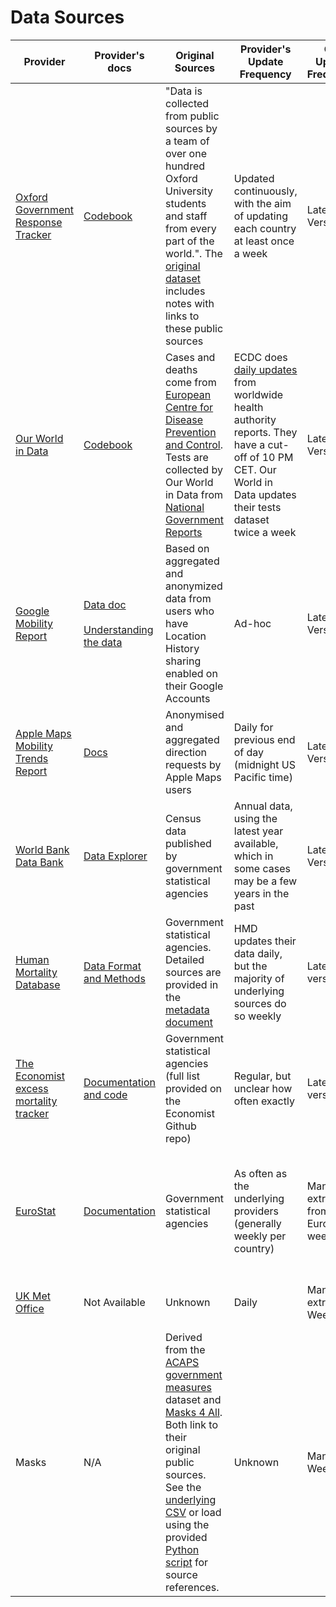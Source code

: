 # Data Sources

| Provider | Provider's docs | Original Sources | Provider's Update Frequency | Our Update Frequency | Update Mechanism | Provider's Licensing |
|----------|-----------------|------------------|-----------------------------|----------------------|------------------|--------------------|
| [Oxford Government Response Tracker](https://www.bsg.ox.ac.uk/research/research-projects/coronavirus-government-response-tracker) | [Codebook](https://github.com/OxCGRT/covid-policy-tracker/blob/master/documentation/codebook.md) | "Data is collected from public sources by a team of over one hundred Oxford University students and staff from every part of the world.". The [original dataset](https://raw.githubusercontent.com/OxCGRT/covid-policy-tracker/master/data/OxCGRT_latest_withnotes.csv) includes notes with links to these public sources | Updated continuously, with the aim of updating each country at least once a week | Latest Version | [Automatic](https://github.com/rs-delve/covid19_datasets/blob/master/covid19_datasets/oxford_government_policy.py) | Creative Commons Attribution 4.0 International |
| [Our World in Data](https://ourworldindata.org/coronavirus-data) | [Codebook](https://github.com/owid/covid-19-data/blob/master/public/data/owid-covid-data-codebook.md) | Cases and deaths come from [European Centre for Disease Prevention and Control](https://www.ecdc.europa.eu/en/covid-19-pandemic). Tests are collected by Our World in Data from [National Government Reports](https://ourworldindata.org/coronavirus-testing) | ECDC does [daily updates](https://www.ecdc.europa.eu/en/covid-19/data-collection) from worldwide health authority reports. They have a cut-off of 10 PM CET. Our World in Data updates their tests dataset twice a week | Latest Version | [Automatic](https://github.com/rs-delve/covid19_datasets/blob/master/covid19_datasets/our_world_in_data.py) | Creative Commons Attribution 4.0 International |
| [Google Mobility Report](https://www.google.com/covid19/mobility/) | [Data doc](https://www.google.com/covid19/mobility/data_documentation.html?hl=en)<br/><br/>[Understanding the data](https://support.google.com/covid19-mobility/answer/9825414?hl=en&ref_topic=9822927) | Based on aggregated and anonymized data from users who have Location History sharing enabled on their Google Accounts | Ad-hoc | Latest Version | [Automatic](https://github.com/rs-delve/covid19_datasets/blob/master/covid19_datasets/mobility.py) | [Google Terms of Service](https://policies.google.com/terms?hl=en) |
| [Apple Maps Mobility Trends Report](https://www.apple.com/covid19/mobility) | [Docs](https://www.apple.com/covid19/mobility) |  Anonymised and aggregated direction requests by Apple Maps users | Daily for previous end of day (midnight US Pacific time) | Latest Version | [Automatic](https://github.com/rs-delve/covid19_datasets/blob/master/covid19_datasets/apple.py) | [Apple Terms of Use](https://www.apple.com/covid19/mobility) |
| [World Bank Data Bank](https://data.worldbank.org/) | [Data Explorer](https://databank.worldbank.org/source/world-development-indicators) | Census data published by government statistical agencies | Annual data, using the latest year available, which in some cases may be a few years in the past | Latest Version | [Automatic](https://github.com/rs-delve/covid19_datasets/blob/master/covid19_datasets/world_bank.py) | Creative Commons Attribution 4.0 International |
| [Human Mortality Database](https://www.mortality.org/) | [Data Format and Methods](https://www.mortality.org/Public/STMF_DOC/STMFNote.pdf) | Government statistical agencies. Detailed sources are provided in the [metadata document](https://www.mortality.org/Public/STMF_DOC/STMFmetadata.pdf) | HMD updates their data daily, but the majority of underlying sources do so weekly | Latest version | [Automatic](https://github.com/rs-delve/covid19_datasets/blob/master/covid19_datasets/hmd.py) | [User Agreement](https://www.mortality.org/mp/auth.pl) |
| [The Economist excess mortality tracker](https://www.economist.com/graphic-detail/2020/04/16/tracking-covid-19-excess-deaths-across-countries) | [Documentation and code](https://github.com/TheEconomist/covid-19-excess-deaths-tracker) | Government statistical agencies (full list provided on the Economist Github repo) | Regular, but unclear how often exactly | Latest version | [Automatic](https://github.com/rs-delve/covid19_datasets/blob/master/covid19_datasets/economist_excess_mortality.py) | Creative Commons Attribution 4.0 International |
| [EuroStat](https://ec.europa.eu/eurostat) | [Documentation](https://ec.europa.eu/eurostat/cache/metadata/en/demo_r_mweek3_esms.htm) | Government statistical agencies | As often as the underlying providers (generally weekly per country) | Manually extracted from Eurostat weekly | Manually updated weekly [here](https://github.com/rs-delve/covid19_datasets/tree/master/data), loaded using [this code](https://github.com/rs-delve/covid19_datasets/blob/master/covid19_datasets/eurostats.py) which calculated excess deaths | [Eurostat copyright](https://ec.europa.eu/eurostat/about/policies/copyright)
| [UK Met Office](https://www.metoffice.gov.uk/) | Not Available | Unknown | Daily | Manuly extracted Weekly | Manually updated weekly [here](https://github.com/rs-delve/covid19_datasets/tree/master/data) | Open Government License V3.0 |
| Masks | N/A | Derived from the [ACAPS government measures](https://www.acaps.org/covid19-government-measures-dataset) dataset and [Masks 4 All](https://masks4all.co/). Both link to their original public sources. See the [underlying CSV](https://github.com/rs-delve/covid19_datasets/blob/master/data/mask_policy_dates.csv) or load using the provided [Python script](https://github.com/rs-delve/covid19_datasets/blob/master/covid19_datasets/mask_policies.py) for source references. | Unknown | Manual Weekly | Manually updated weekly [here](https://github.com/rs-delve/covid19_datasets/tree/master/data) | Creative Commons Attribution 4.0 International |


